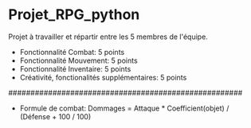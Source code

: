 # Projet_RPG_python

Projet à travailler et répartir entre les 5 membres de l'équipe.

- Fonctionnalité Combat: 5 points
- Fonctionnalité Mouvement: 5 points
- Fonctionnalité Inventaire: 5 points
- Créativité, fonctionalités supplémentaires: 5 points

#####################################################

- Formule de combat: Dommages = Attaque * Coefficient(objet) / (Défense + 100 / 100)
